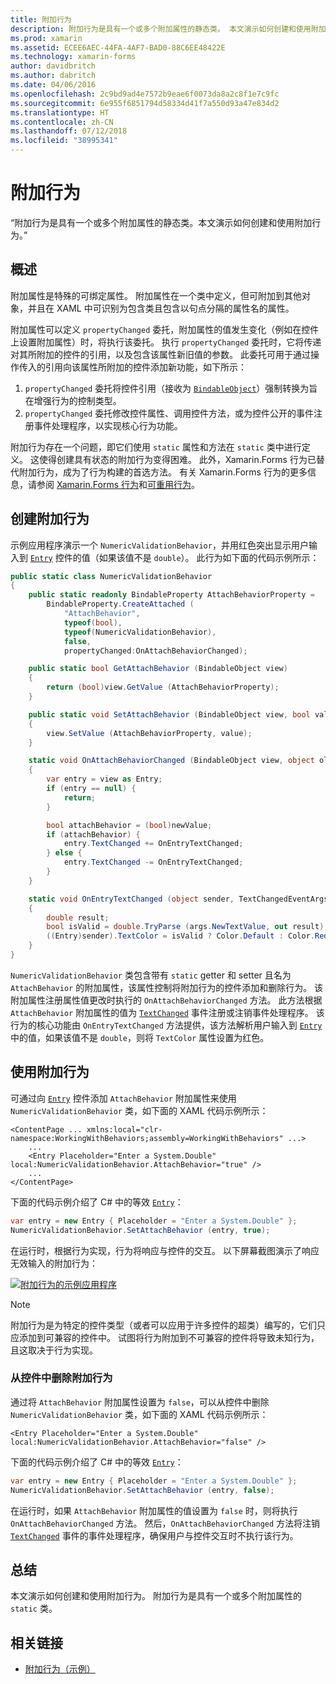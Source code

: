 ```yaml
---
title: 附加行为
description: 附加行为是具有一个或多个附加属性的静态类。 本文演示如何创建和使用附加行为。
ms.prod: xamarin
ms.assetid: ECEE6AEC-44FA-4AF7-BAD0-88C6EE48422E
ms.technology: xamarin-forms
author: davidbritch
ms.author: dabritch
ms.date: 04/06/2016
ms.openlocfilehash: 2c9bd9ad4e7572b9eae6f0073da8a2c8f1e7c9fc
ms.sourcegitcommit: 6e955f6851794d58334d41f7a550d93a47e834d2
ms.translationtype: HT
ms.contentlocale: zh-CN
ms.lasthandoff: 07/12/2018
ms.locfileid: "38995341"
---
```

# <a name="attached-behaviors"></a>附加行为

“附加行为是具有一个或多个附加属性的静态类。本文演示如何创建和使用附加行为。”

## <a name="overview"></a>概述

附加属性是特殊的可绑定属性。 附加属性在一个类中定义，但可附加到其他对象，并且在 XAML 中可识别为包含类且包含以句点分隔的属性名的属性。

附加属性可以定义 `propertyChanged` 委托，附加属性的值发生变化（例如在控件上设置附加属性）时，将执行该委托。 执行 `propertyChanged` 委托时，它将传递对其所附加的控件的引用，以及包含该属性新旧值的参数。 此委托可用于通过操作传入的引用向该属性所附加的控件添加新功能，如下所示：

1. `propertyChanged` 委托将控件引用（接收为 [`BindableObject`](xref:Xamarin.Forms.BindableObject)）强制转换为旨在增强行为的控制类型。
1. `propertyChanged` 委托修改控件属性、调用控件方法，或为控件公开的事件注册事件处理程序，以实现核心行为功能。

附加行为存在一个问题，即它们使用 `static` 属性和方法在 `static` 类中进行定义。 这使得创建具有状态的附加行为变得困难。 此外，Xamarin.Forms 行为已替代附加行为，成为了行为构建的首选方法。 有关 Xamarin.Forms 行为的更多信息，请参阅 [Xamarin.Forms 行为](~/xamarin-forms/app-fundamentals/behaviors/creating.md)和[可重用行为](~/xamarin-forms/app-fundamentals/behaviors/reusable/index.md)。

## <a name="creating-an-attached-behavior"></a>创建附加行为

示例应用程序演示一个 `NumericValidationBehavior`，并用红色突出显示用户输入到 [`Entry`](xref:Xamarin.Forms.Entry) 控件的值（如果该值不是 `double`）。 此行为如下面的代码示例所示：

```csharp
public static class NumericValidationBehavior
{
    public static readonly BindableProperty AttachBehaviorProperty =
        BindableProperty.CreateAttached (
            "AttachBehavior",
            typeof(bool),
            typeof(NumericValidationBehavior),
            false,
            propertyChanged:OnAttachBehaviorChanged);

    public static bool GetAttachBehavior (BindableObject view)
    {
        return (bool)view.GetValue (AttachBehaviorProperty);
    }

    public static void SetAttachBehavior (BindableObject view, bool value)
    {
        view.SetValue (AttachBehaviorProperty, value);
    }

    static void OnAttachBehaviorChanged (BindableObject view, object oldValue, object newValue)
    {
        var entry = view as Entry;
        if (entry == null) {
            return;
        }

        bool attachBehavior = (bool)newValue;
        if (attachBehavior) {
            entry.TextChanged += OnEntryTextChanged;
        } else {
            entry.TextChanged -= OnEntryTextChanged;
        }
    }

    static void OnEntryTextChanged (object sender, TextChangedEventArgs args)
    {
        double result;
        bool isValid = double.TryParse (args.NewTextValue, out result);
        ((Entry)sender).TextColor = isValid ? Color.Default : Color.Red;
    }
}
```

`NumericValidationBehavior` 类包含带有 `static` getter 和 setter 且名为 `AttachBehavior` 的附加属性，该属性控制将附加行为的控件添加和删除行为。 该附加属性注册属性值更改时执行的 `OnAttachBehaviorChanged` 方法。 此方法根据 `AttachBehavior` 附加属性的值为 [`TextChanged`](xref:Xamarin.Forms.Entry.TextChanged) 事件注册或注销事件处理程序。 该行为的核心功能由 `OnEntryTextChanged` 方法提供，该方法解析用户输入到 [`Entry`](xref:Xamarin.Forms.Entry) 中的值，如果该值不是 `double`，则将 `TextColor` 属性设置为红色。

## <a name="consuming-an-attached-behavior"></a>使用附加行为

可通过向 [`Entry`](xref:Xamarin.Forms.Entry) 控件添加 `AttachBehavior` 附加属性来使用 `NumericValidationBehavior` 类，如下面的 XAML 代码示例所示：

```xaml
<ContentPage ... xmlns:local="clr-namespace:WorkingWithBehaviors;assembly=WorkingWithBehaviors" ...>
    ...
    <Entry Placeholder="Enter a System.Double" local:NumericValidationBehavior.AttachBehavior="true" />
    ...
</ContentPage>
```

下面的代码示例介绍了 C# 中的等效 [`Entry`](xref:Xamarin.Forms.Entry)：

```csharp
var entry = new Entry { Placeholder = "Enter a System.Double" };
NumericValidationBehavior.SetAttachBehavior (entry, true);
```

在运行时，根据行为实现，行为将响应与控件的交互。 以下屏幕截图演示了响应无效输入的附加行为：

[![](attached-images/screenshots-sml.png "附加行为的示例应用程序")](attached-images/screenshots.png#lightbox "")

> [!NOTE]
> 附加行为是为特定的控件类型（或者可以应用于许多控件的超类）编写的，它们只应添加到可兼容的控件中。 试图将行为附加到不可兼容的控件将导致未知行为，且这取决于行为实现。

### <a name="removing-an-attached-behavior-from-a-control"></a>从控件中删除附加行为

通过将 `AttachBehavior` 附加属性设置为 `false`，可以从控件中删除 `NumericValidationBehavior` 类，如下面的 XAML 代码示例所示：

```xaml
<Entry Placeholder="Enter a System.Double" local:NumericValidationBehavior.AttachBehavior="false" />
```

下面的代码示例介绍了 C# 中的等效 [`Entry`](xref:Xamarin.Forms.Entry)：

```csharp
var entry = new Entry { Placeholder = "Enter a System.Double" };
NumericValidationBehavior.SetAttachBehavior (entry, false);
```

在运行时，如果 `AttachBehavior` 附加属性的值设置为 `false` 时，则将执行 `OnAttachBehaviorChanged` 方法。 然后，`OnAttachBehaviorChanged` 方法将注销 [`TextChanged`](xref:Xamarin.Forms.Entry.TextChanged) 事件的事件处理程序，确保用户与控件交互时不执行该行为。

## <a name="summary"></a>总结

本文演示如何创建和使用附加行为。 附加行为是具有一个或多个附加属性的 `static` 类。


## <a name="related-links"></a>相关链接

- [附加行为（示例）](https://developer.xamarin.com/samples/xamarin-forms/behaviors/attachednumericvalidationbehavior/)
